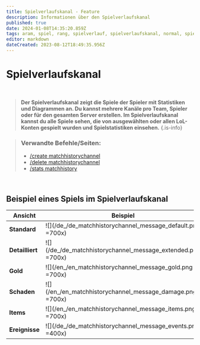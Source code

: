 ```yaml
---
title: Spielverlaufskanal - Feature
description: Informationen über den Spielverlaufskanal 
published: true
date: 2024-01-08T14:35:20.859Z
tags: aram, spiel, rang, spielverlauf, spielverlaufskanal, normal, spiele
editor: markdown
dateCreated: 2023-08-12T18:49:35.956Z
---
```


# Spielverlaufskanal

<br>

>**Der Spielverlaufskanal zeigt die Spiele der Spieler mit Statistiken und Diagrammen an. Du kannst mehrere Kanäle pro Team, Spieler oder für den gesamten Server erstellen. Im Spielverlaufskanal kannst du alle Spiele sehen, die von ausgewählten oder allen LoL-Konten gespielt wurden und Spielstatistiken einsehen.** 
>{.is-info}

>### Verwandte Befehle/Seiten:
>-   [/create matchhistorychannel](/de/commands/create/matchhistorychannel)
>-   [/delete matchhistorychannel](/de/commands/delete/matchhistorychannel) 
>-   [/stats matchhistory](/de/commands/stats/matchhistory)

<br>

## Beispiel eines Spiels im Spielverlaufskanal

| **Ansicht** | **Beispiel** |
| --- | --- |
| **Standard** | ![](/de_/de_matchhistorychannel_message_default.png =700x) |
| **Detailliert** | ![](/de_/de_matchhistorychannel_message_extended.png =700x) |
| **Gold** | ![](/en_/en_matchhistorychannel_message_gold.png =700x) |
| **Schaden** | ![](/en_/en_matchhistorychannel_message_damage.png =700x) |
| **Items** | ![](/en_/en_matchhistorychannel_message_items.png =700x) |
| **Ereignisse** | ![](/de_/de_matchhistorychannel_message_events.png =400x) |
